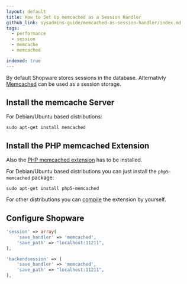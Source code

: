 ```yaml
---
layout: default
title: How to Set Up memcached as a Session Handler
github_link: sysadmins-guide/memcached-as-session-handler/index.md
tags:
  - performance
  - session
  - memcache
  - memcached

indexed: true
---
```


By default Shopware stores sessions in the database.
Alternativly [Memcached](http://memcached.org/) can be used as a session storage.

## Install the memcache Server

For Debian/Ubuntu based distributions:

```
sudo apt-get install memcached
```

## Install the PHP memcached Extension

Also the [PHP memcached extension](https://pecl.php.net/package/memcached) has to be installed.


For Debian/Ubuntu based distributions you can just install the `php5-memcached` package:


```
sudo apt-get install php5-memcached
```

For other distributions you can [compile](http://php.net/manual/en/memcached.installation.php) the extension by yourself.


## Configure Shopware

```php
'session' => array(
    'save_handler' => 'memcached',
    'save_path' => "localhost:11211",
),

'backendsession' => (
    'save_handler' => 'memcached',
    'save_path' => "localhost:11211",
),
```
